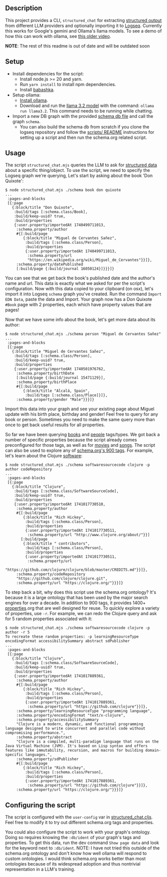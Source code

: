 ## Description

This project provides a CLI, `structured_chat` for extracting [structured output](https://ollama.com/blog/structured-outputs) from different LLM providers and optionally importing it to [Logseq](https://logseq.com). Currently this works for Google's gemini and Ollama's llama models. To see a demo of how this can work with ollama, see [this older video](https://www.loom.com/share/bd98db65474f4e828bd4db65d556159c).

**NOTE**: The rest of this readme is out of date and will be outdated soon

## Setup

* Install dependencies for the script:
    * Install node.js >= 20 and yarn.
    * Run `yarn install` to install npm dependencies.
    * Install [babashka](https://github.com/babashka/babashka).
* Setup ollama:
    * [Install ollama](https://ollama.com/download).
    * Download and run the [llama 3.2 model](https://ollama.com/library/llama3.2) with the command: `ollama run llama3.2`. This command needs to be running while chatting.
* Import a new DB graph with the provided [schema db file](./schema/db.sqlite) and call the graph `schema`.
    * You can also build the schema db from scratch if you clone the logseq repository and follow the [scripts/ README](https://github.com/logseq/logseq/tree/feat/db/scripts#usage) instructions for setting up a script and then run the schema.org related script.

## Usage

The script `structured_chat.mjs` queries the LLM to ask for [structured data](https://ollama.com/blog/structured-outputs) about a specific thing/object. To use the script, we need to specify the Logseq graph we're querying, Let's start by asking about the book 'Don Quixote':

```
$ node structured_chat.mjs ./schema book don quixote
...
 :pages-and-blocks
 [{:page
   {:block/title "Don Quixote",
    :build/tags [:schema.class/Book],
    :build/keep-uuid? true,
    :build/properties
    {:user.property/importedAt 1740499711013,
     :schema.property/author
     #{[:build/page
        {:block/title "Miguel de Cervantes Sañez",
         :build/tags [:schema.class/Person],
         :build/properties
         {:user.property/importedAt 1740499711013,
          :schema.property/url
          "https://en.wikipedia.org/wiki/Miguel_de_Cervantes"}}]},
     :schema.property/datePublished
     [:build/page {:build/journal 16050124}]}}}]}
```

You can see that we get back the book's published date and the author's name and url. This data is exactly what we asked for per the script's configuration. Now with this data copied to your clipboard (on osx), let's import it into Logseq `schema` graph you've created. Run the command `Import EDN Data`, paste the data and Import. Your graph now has a Don Quixote `#Book` page with 2 properties, each which have property values that are pages!

Now that we have some info about the book, let's get more data about its author:

```
$ node structured_chat.mjs ./schema person "Miguel de Cervantes Sañez"
...
 :pages-and-blocks
 [{:page
   {:block/title "Miguel de Cervantes Sañez",
    :build/tags [:schema.class/Person],
    :build/keep-uuid? true,
    :build/properties
    {:user.property/importedAt 1740501976762,
     :schema.property/birthDate
     [:build/page {:build/journal 15471129}],
     :schema.property/birthPlace
     #{[:build/page
        {:block/title "Alcalá, Spain",
         :build/tags [:schema.class/Place]}]},
     :schema.property/gender "Male"}}}]}
```

Import this data into your graph and see your existing page about Miguel update with his birth place, birthday and gender! Feel free to query for any book or person. Sometimes you need to make the same query more than once to get back useful results for all properties.

So far we have been querying [books](https://schema.org/Book) and [people](https://schema.org/Person) tags/types. We got back a number of specific properties because the script already comes preconfigured for those tags, as well as for [movies](https://schema.org/Movie) and [songs](https://schema.org/MusicRecording). The script can also be used to explore any of [schema.org's 900 tags](https://schema.org/docs/full.html). For example, let's learn about the Clojure [software](https://schema.org/SoftwareSourceCode):

```
$ node structured_chat.mjs ./schema softwaresourcecode clojure -p author codeRepository
...
 :pages-and-blocks
 [{:page
   {:block/title "Clojure",
    :build/tags [:schema.class/SoftwareSourceCode],
    :build/keep-uuid? true,
    :build/properties
    {:user.property/importedAt 1741017730510,
     :schema.property/author
     #{[:build/page
        {:block/title "Rich Hickey",
         :build/tags [:schema.class/Person],
         :build/properties
         {:user.property/importedAt 1741017730511,
          :schema.property/url "http://www.clojure.org/about/"}}]
       [:build/page
        {:block/title " contributors",
         :build/tags [:schema.class/Person],
         :build/properties
         {:user.property/importedAt 1741017730511,
          :schema.property/url
          "https://github.com/clojure/clojure/blob/master/CREDITS.md"}}]},
     :schema.property/codeRepository
     "https://github.com/clojure/clojure.git",
     :schema.property/url "https://clojure.org/"}}}]}
```

To step back a bit, why does this script use the schema.org ontology? It's because it is a large ontology that has been used by the major search engines for over a decade. In addition to 900 tags, it provides 1400+ [properties](https://meta.schema.org/Property).org that are well designed for reuse. To quickly explore a variety of properties, use `-r`. For example, we can redo the Clojure query and ask for 5 random properties associated with it:

```
$ node structured_chat.mjs ./schema softwaresourcecode clojure -p author -r 5
To recreate these random properties: -p learningResourceType encodingFormat accessibilitySummary abstract sdPublisher
...
 :pages-and-blocks
 [{:page
   {:block/title "Clojure",
    :build/tags [:schema.class/SoftwareSourceCode],
    :build/keep-uuid? true,
    :build/properties
    {:user.property/importedAt 1741017889361,
     :schema.property/author
     #{[:build/page
        {:block/title "Rich Hickey",
         :build/tags [:schema.class/Person],
         :build/properties
         {:user.property/importedAt 1741017889361,
          :schema.property/url "https://github.com/clojure"}}]},
     :schema.property/learningResourceType "programming language",
     :schema.property/encodingFormat "text/x-clojure",
     :schema.property/accessibilitySummary
     "Clojure is a modern, dynamic, and functional programming language designed to write concurrent and parallel code without compromising performance.",
     :schema.property/abstract
     "Clojure is a compiled, multi-paradigm language that runs on the Java Virtual Machine (JVM). It's based on Lisp syntax and offers features like immutability, recursion, and macros for building domain-specific languages.",
     :schema.property/sdPublisher
     #{[:build/page
        {:block/title "Rich Hickey",
         :build/tags [:schema.class/Person],
         :build/properties
         {:user.property/importedAt 1741017889361,
          :schema.property/url "https://github.com/clojure"}}]},
     :schema.property/url "https://clojure.org/"}}}]}
```

## Configuring the script

The script is configured with the `user-config` var in [structured_chat.cljs](./src/cldwalker/structured_chat.cljs). Feel free to modify it to try out different schema.org tags and properties.

You could also configure the script to work with your graph's ontology. Doing so requires knowing the `:db/ident` of your graph's tags and properties. To get this data, run the dev command `Show page data` and look for the keyword next to `:db/ident`. NOTE: I have not tried this outside of the schema.org ontology and don't know how well ollama will respond to custom ontologies. I would think schema.org works better than most ontologies because of its widespread adoption and thus nontrivial representation in a LLM's training.